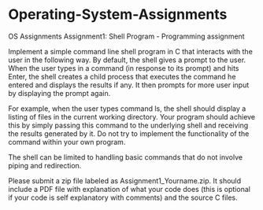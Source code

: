# Operating-System-Assignments
OS Assignments
Assignment1:
Shell Program - Programming assignment

Implement a simple command line shell program in C that interacts with the user in the following way. By default, the shell gives a prompt to the user. When the user types in a command (in response to its prompt) and hits Enter, the shell creates a child process that executes the command he entered and displays the results if any. It then prompts for more user input by displaying the prompt again. 

For example, when the user types command ls, the shell should display a listing of files in the current working directory. Your program should achieve this by simply passing this command to the underlying shell and receiving the results generated by it. Do not try to implement the functionality of the command within your own program.

The shell can be limited to handling basic commands that do not involve piping and redirection.

Please submit a zip file labeled as Assignment1_Yourname.zip. It should include a PDF file with explanation of what your code does (this is optional if your code is self explanatory with comments) and the source C files.
